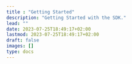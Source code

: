 ```yaml
---
title : "Getting Started"
description: "Getting Started with the SDK."
lead: ""
date: 2023-07-25T18:49:17+02:00
lastmod: 2023-07-25T18:49:17+02:00
draft: false
images: []
type: docs
---
```


